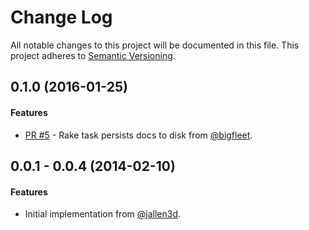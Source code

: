 # Change Log
All notable changes to this project will be documented in this file.
This project adheres to [Semantic Versioning](http://semver.org/).

## 0.1.0 (2016-01-25)
#### Features
- [PR #5](https://github.com/technekes/grape-apiary/pull/5) - Rake task persists docs to disk from [@bigfleet](https://github.com/bigfleet).

## 0.0.1 - 0.0.4 (2014-02-10)
#### Features
- Initial implementation from [@jallen3d](https://github.com/johnallen3d).

